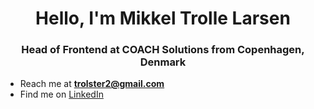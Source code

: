 <h1 align="center">Hello, I'm Mikkel Trolle Larsen</h1>
<h3 align="center">Head of Frontend at COACH Solutions from Copenhagen, Denmark</h3>

- Reach me at **trolster2@gmail.com**
- Find me on [LinkedIn](https://www.linkedin.com/in/mikkeltrollelarsen/)
